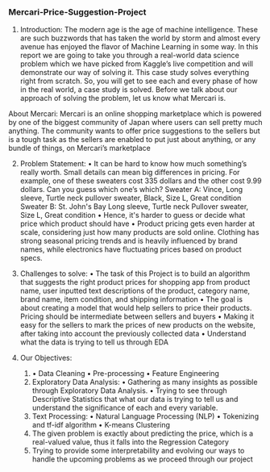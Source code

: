 ### Mercari-Price-Suggestion-Project

1.	Introduction:
   The modern age is the age of machine intelligence. These are such buzzwords that has taken the world by storm and almost every avenue has enjoyed the flavor of Machine          Learning in some way. In this report we are going to take you through a real-world data science problem which we have picked from Kaggle’s live competition and will              demonstrate our way of solving it.
   This case study solves everything right from scratch. So, you will get to see each and every phase of how in the real world, a case study is solved. Before we talk about our    approach of solving the problem, let us know what Mercari is.

   About Mercari:
   Mercari is an online shopping marketplace which is powered by one of the biggest community of Japan where users can sell pretty much anything. The community wants to offer      price suggestions to the sellers but is a tough task as the sellers are enabled to put just about anything, or any bundle of things, on Mercari’s marketplace

2.	Problem Statement:
   •	It can be hard to know how much something’s really worth. Small details can mean big differences in pricing. For example, one of these sweaters cost 335 dollars and the          other cost 9.99 dollars. Can you guess which one’s which?
     Sweater A: Vince, Long sleeve, Turtle neck pullover sweater, Black, Size L, Great condition
     Sweater B: St. John's Bay Long sleeve, Turtle neck Pullover sweater, Size L, Great condition
   •	Hence, it's harder to guess or decide what price which product should have
   •	Product pricing gets even harder at scale, considering just how many products are sold online. Clothing has strong seasonal pricing trends and is heavily influenced by          brand names, while electronics have fluctuating prices based on product specs.
 
3.	Challenges to solve:
   •	The task of this Project is to build an algorithm that suggests the right product prices for shopping app from product name, user inputted text descriptions of the product,      category name, brand name, item condition, and shipping information
   •	The goal is about creating a model that would help sellers to price their products. Pricing should be intermediate between sellers and buyers
   •	Making it easy for the sellers to mark the prices of new products on the website, after taking into account the previously collected data
   •	Understand what the data is trying to tell us through EDA


4.	Our Objectives:
    1. • Data Cleaning • Pre-processing • Feature Engineering
    2.	Exploratory Data Analysis:
       •	Gathering as many insights as possible through Exploratory Data Analysis.
       •	Trying to see through Descriptive Statistics that what our data is trying to tell us and understand the significance of each and every variable.
    3.	Text Processing:
       •	Natural Language Processing (NLP)
       •	Tokenizing and tf-idf algorithm
       •	K-means Clustering
    4.	The given problem is exactly about predicting the price, which is a real-valued value, thus it falls into the Regression Category
    5.	Trying to provide some interpretability and evolving our ways to handle the upcoming problems as we proceed through our project
